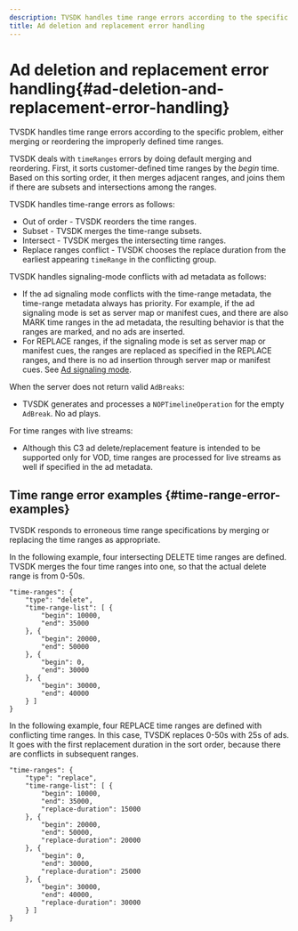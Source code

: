 ```yaml
---
description: TVSDK handles time range errors according to the specific problem, either merging or reordering the improperly defined time ranges.
title: Ad deletion and replacement error handling
---
```


# Ad deletion and replacement error handling{#ad-deletion-and-replacement-error-handling}

TVSDK handles time range errors according to the specific problem, either merging or reordering the improperly defined time ranges.

TVSDK deals with `timeRanges` errors by doing default merging and reordering. First, it sorts customer-defined time ranges by the *begin* time. Based on this sorting order, it then merges adjacent ranges, and joins them if there are subsets and intersections among the ranges.

TVSDK handles time-range errors as follows:

* Out of order - TVSDK reorders the time ranges. 
* Subset - TVSDK merges the time-range subsets. 
* Intersect - TVSDK merges the intersecting time ranges. 
* Replace ranges conflict - TVSDK chooses the replace duration from the earliest appearing `timeRange` in the conflicting group.

TVSDK handles signaling-mode conflicts with ad metadata as follows:

* If the ad signaling mode conflicts with the time-range metadata, the time-range metadata always has priority. For example, if the ad signaling mode is set as server map or manifest cues, and there are also MARK time ranges in the ad metadata, the resulting behavior is that the ranges are marked, and no ads are inserted.
* For REPLACE ranges, if the signaling mode is set as server map or manifest cues, the ranges are replaced as specified in the REPLACE ranges, and there is no ad insertion through server map or manifest cues. See [Ad signaling mode](../../../tvsdk-1.4-for-android/ad-insertion/ad-insertion-metadata/android-1.4-ad-signaling-mode.md).

When the server does not return valid `AdBreaks`:

* TVSDK generates and processes a `NOPTimelineOperation` for the empty `AdBreak`. No ad plays.

For time ranges with live streams:

* Although this C3 ad delete/replacement feature is intended to be supported only for VOD, time ranges are processed for live streams as well if specified in the ad metadata.

## Time range error examples {#time-range-error-examples}

TVSDK responds to erroneous time range specifications by merging or replacing the time ranges as appropriate.

In the following example, four intersecting DELETE time ranges are defined. TVSDK merges the four time ranges into one, so that the actual delete range is from 0-50s. 

```
"time-ranges": {
    "type": "delete",
    "time-range-list": [ {
        "begin": 10000,
        "end": 35000
    }, {
        "begin": 20000,
        "end": 50000
    }, {
        "begin": 0,
        "end": 30000
    }, {
        "begin": 30000,
        "end": 40000
    } ]
}

```

In the following example, four REPLACE time ranges are defined with conflicting time ranges. In this case, TVSDK replaces 0-50s with 25s of ads. It goes with the first replacement duration in the sort order, because there are conflicts in subsequent ranges. 

```
"time-ranges": {
    "type": "replace",
    "time-range-list": [ {
        "begin": 10000,
        "end": 35000,
        "replace-duration": 15000
    }, {
        "begin": 20000,
        "end": 50000,
        "replace-duration": 20000
    }, {
        "begin": 0,
        "end": 30000,
        "replace-duration": 25000
    }, {
        "begin": 30000,
        "end": 40000,
        "replace-duration": 30000
    } ]
}

```